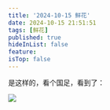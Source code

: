 ```yaml
---
title: '2024-10-15 鲜花'
date: 2024-10-15 21:51:51
tags: [鲜花]
published: true
hideInList: false
feature: 
isTop: false
---
```

是这样的，看个国足，看到了：

![](https://WRuperD.github.io/post-images/1729000325637.bmp)